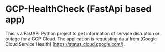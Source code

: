# GCP-HealthCheck (FastApi based app)
This is a FastAPI Python project to get information of service disruption or outage for a GCP Cloud. The application is requesting data from [Google Cloud Service Health] (https://status.cloud.google.com/).
